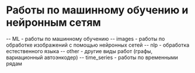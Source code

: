 # Работы по машинному обучению и нейронным сетям

-- ML - работы по машинному обучению
-- images - работы по обработке изображений с помощью нейронных сетей
-- nlp - обработка естественного языка
-- other - другие виды работ (графы, вариационный автоэнкодер)
-- time_series - работы по временными рядам
